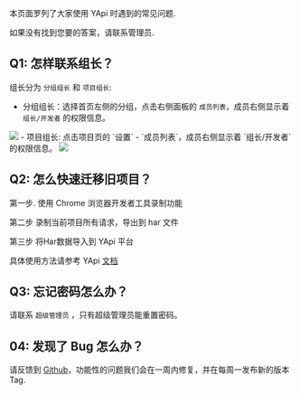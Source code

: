 本页面罗列了大家使用 YApi 时遇到的常见问题.

如果没有找到您要的答案，请联系管理员.

## Q1: 怎样联系组长？

组长分为 `分组组长` 和 `项目组长`:
- 分组组长：选择首页左侧的分组，点击右侧面板的 `成员列表`，成员右侧显示着 `组长/开发者` 的权限信息。
<img src="./images/usage/manage_find_manager.png" />
- 项目组长: 点击项目页的 `设置` - `成员列表`，成员右侧显示着 `组长/开发者` 的权限信息。
<img src="./images/usage/manage_find_project_owner.png" />

## Q2: 怎么快速迁移旧项目？

第一步. 使用 Chrome 浏览器开发者工具录制功能

第二步 录制当前项目所有请求，导出到 har 文件

第三步 将Har数据导入到 YApi 平台

具体使用方法请参考 YApi <a  href="./data.html#HAR%08%08_数据导入">文档</a>

## Q3: 忘记密码怎么办？

请联系 `超级管理员` ，只有超级管理员能重置密码。

## 04: 发现了 Bug 怎么办？

请反馈到 <a href="https://github.com/YMFE/yapi/issues" _blank="target">Github</a>，功能性的问题我们会在一周内修复，并在每周一发布新的版本 Tag.

<br>
<br>
<br>
<br>
<br>
<br>